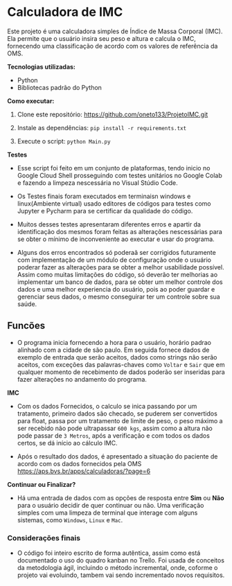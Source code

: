# Calculadora de IMC

Este projeto é uma calculadora simples de Índice de Massa Corporal (IMC). Ela permite que o usuário insira seu peso e altura e calcula o IMC, fornecendo uma classificação de acordo com os valores de referência da OMS.


**Tecnologias utilizadas:**

* Python
* Bibliotecas padrão do Python


**Como executar:**

1. Clone este repositório: https://github.com/oneto133/ProjetoIMC.git
2. Instale as dependências: `pip install -r requirements.txt`

3. Execute o script: `python Main.py`

**Testes**

* Esse script foi feito em um conjunto de plataformas, tendo inicio no Google Cloud Shell
prosseguindo com testes unitários no Google Colab e fazendo a limpeza nescessária no Visual
Stúdio Code.

* Os Testes finais foram executados em terminaisn windows e linux(Ambiente virtual)
usado editores de códigos para testes como Jupyter e Pycharm para se certificar da qualidade
do código.

* Muitos desses testes apresentaram diferentes erros e apartir da identificação dos mesmos foram
feitas as alterações nescessárias para se obter o mínimo de inconveniente ao executar e usar do
programa.

* Alguns dos erros encontrados só poderaã ser corrigidos futuramente com implementação de um módulo
de configuração onde o usuário poderar fazer as alterações para se obter a melhor usabilidade possível.
Assim como muitas limitações do código, só deverão ter melhorias ao implementar um banco de dados, para
se obter um melhor controle dos dados e uma melhor experiencia do usuário, pois ao poder guardar e
gerenciar seus dados, o mesmo conseguirar ter um controle sobre sua saúde.


## Funcões

* O programa inicia fornecendo a hora para o usuário, horário padrao alinhado com a cidade de são paulo. Em seguida fornece dados de exemplo de entrada que serão aceitos, dados como strings não serão aceitos, com exceções das palavras-chaves como `Voltar` e `Sair` que em qualquer momento de recebimento de dados poderão ser inseridas para fazer alterações no andamento do programa.


**IMC**

* Com os dados Fornecidos, o calculo se inica passando por um tratamento, primeiro dados são checado, se puderem ser convertidos para float, passa por um tratamento de limite de peso, o peso máximo a ser recebido não pode ultrapassar `600 kgs`, assim como a altura não pode passar de `3 Metros`, após a verificação e com todos os dados certos, se dá início ao cálculo IMC.

* Após o resultado dos dados, é apresentado a situação do paciente de acordo com os dados fornecidos pela OMS https://aps.bvs.br/apps/calculadoras/?page=6

**Continuar ou Finalizar?**

* Há uma entrada de dados com as opções de resposta entre **Sim** ou **Não** para o usuário decidir de quer continuar ou não. Uma verificação simples com uma limpeza de terminal que interage com alguns sistemas, como `Windows`, `Linux` e `Mac`.

### Considerações finais

* O código foi inteiro escrito de forma autêntica, assim como está documentado o uso do quadro kanban
no Trello. Foi usada de conceitos da metodologia ágil, incluindo o método incremental, onde, coforme
o projeto vai evoluindo, tambem vai sendo incrementado novos requisitos.
